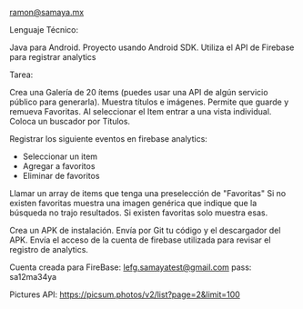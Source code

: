 ramon@samaya.mx

Lenguaje Técnico:

Java para Android.
Proyecto usando Android SDK.
Utiliza el API de Firebase para registrar analytics

Tarea:

Crea una Galería de 20 ítems (puedes usar una API de algún servicio público para generarla).
Muestra títulos e imágenes.
Permite que guarde y remueva Favoritas.
Al seleccionar el Item entrar a una vista individual. 
Coloca un buscador por Títulos.

Registrar los siguiente eventos en firebase analytics:
- Seleccionar un item
- Agregar a favoritos
- Eliminar de favoritos

Llamar un array de items que tenga una preselección de "Favoritas"
Si no existen favoritas muestra una imagen genérica que indique que la búsqueda no trajo resultados.
Si existen favoritas solo muestra esas.

Crea un APK de instalación.
Envía por Git tu código y el descargador del APK.
Envía el acceso de la cuenta de firebase utilizada para revisar el registro de analytics.


Cuenta creada para FireBase:
lefg.samayatest@gmail.com
pass: sa12ma34ya

Pictures API:
https://picsum.photos/v2/list?page=2&limit=100
